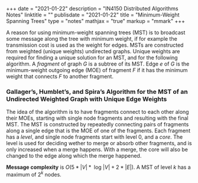 +++
date = "2021-01-22"
description = "IN4150 Distributed Algorithms Notes"
linktitle = ""
publisdate = "2021-01-22"
title = "Minimum-Weight Spanning Trees"
type = "notes"
mathjax = "true"
markup = "mmark"
+++

A reason for using minimum-weight spanning trees (MST) is to broadcast some message along the tree with minimum weight, if for example the transmission cost is used as the weight for edges. MSTs are constructed from weighted (unique weights) undirected graphs. Unique weights are required for finding a unique solution for an MST, and for the following algorithm. A _fragment_ of graph $G$ is a subtree of its MST. Edge $e$ of $G$ is the minimum-weight outgoing edge (MOE) of fragment $F$ if it has the minimum weight that connects $F$ to another fragment.

### Gallager’s, Humblet’s, and Spira’s Algorithm for the MST of an Undirected Weighted Graph with Unique Edge Weights

The idea of the algorithm is to have fragments connect to each other along their MOEs, starting with single node fragments and resulting with the final MST. The MST is constructed by repeatedly connecting pairs of fragments along a single edge that is the MOE of one of the fragments. Each fragment has a _level_, and single node fragments start with level 0, and a _core_. The level is used for deciding wether to merge or absorb other fragments, and is only increased when a merge happens. With a merge, the core will also be changed to the edge along which the merge happened.

**Message complexity** is $O(5*|V|* \text{ log }|V|+2*|E|)$. A MST of level $k$ has a maximum of $2^k$ nodes.
